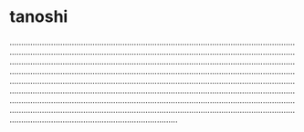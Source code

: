 # tanoshi

.........................................................................................................................................................................................................................................................................................................................................................................................................................................................................................................................................................................................................................................................................................................................................................................................................................................................................................................................................................................................................................................................................................................